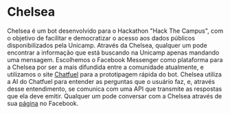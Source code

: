 # Chelsea
Chelsea é um bot desenvolvido para o Hackathon "Hack The Campus", com o objetivo de facilitar e democratizar o acesso aos dados públicos disponibilizados pela Unicamp. Através da Chelsea, qualquer um pode encontrar a informação que está buscando na Unicamp apenas mandando uma mensagem. Escolhemos o Facebook Messenger como plataforma para a Chelsea por ser a mais difundida entre a comunidade atualmente, e utilizamos o site <a href="https://dashboard.chatfuel.com/">Chatfuel</a> para a prototipagem rápida do bot. Chelsea utiliza a AI do Chatfuel para entender as perguntas que o usuário faz, e, através desse entendimento, se comunica com uma API que transmite as respostas que ela deve emitir. Qualquer um pode conversar com a Chelsea através de sua <a href="https://www.facebook.com/chelseaunicamp/">página</a> no Facebook.
